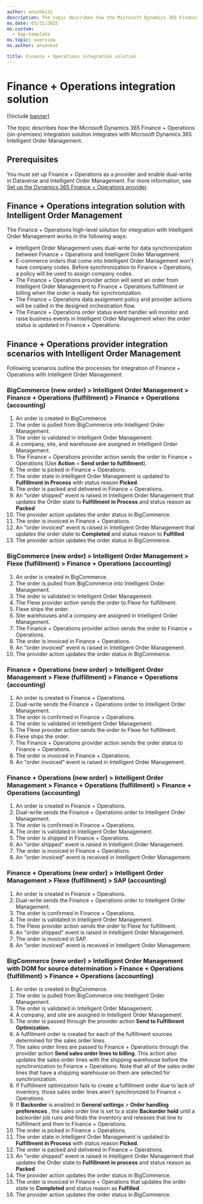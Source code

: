 ```yaml
---
author: anush6121 
description: The topic describes how the Microsoft Dynamics 365 Finance + Operations (on-premises) integration solution integrates with Microsoft Dynamics 365 Intelligent Order Management.
ms.date: 03/21/2025
ms.custom: 
  - bap-template
ms.topic: overview
ms.author: anvenkat

title: Finance + Operations integration solution
---
```


# Finance + Operations integration solution

[!include [banner](includes/banner.md)]

The topic describes how the Microsoft Dynamics 365 Finance + Operations (on-premises) integration solution integrates with Microsoft Dynamics 365 Intelligent Order Management.

## Prerequisites

You must set up Finance + Operations as a provider and enable dual-write in Dataverse and Intelligent Order Management. For more information, see [Set up the Dynamics 365 Finance + Operations provider](set-up-finops-provider.md).

## Finance + Operations integration solution with Intelligent Order Management

The Finance + Operations high-level solution for integration with Intelligent Order Management works in the following ways:

- Intelligent Order Management uses dual-write for data synchronization between Finance + Operations and Intelligent Order Management.
- E-commerce orders that come into Intelligent Order Management won't have company codes. Before synchronization to Finance + Operations, a policy will be used to assign company codes.
- The Finance + Operations provider action will send an order from Intelligent Order Management to Finance + Operations fulfillment or billing when the order is ready for synchronization. 
- The Finance + Operations data assignment policy and provider actions will be called in the designed orchestration flow.
- The Finance + Operations order status event handler will monitor and raise business events in Intelligent Order Management when the order status is updated in Finance + Operations.

## Finance + Operations provider integration scenarios with Intelligent Order Management

Following scenarios outline the processes for integration of Finance + Operations with Intelligent Order Management.

### BigCommerce (new order) \> Intelligent Order Management \> Finance + Operations (fulfillment) \> Finance + Operations (accounting)

1. An order is created in BigCommerce.
1. The order is pulled from BigCommerce into Intelligent Order Management.
1. The order is validated in Intelligent Order Management.
1. A company, site, and warehouse are assigned in Intelligent Order Management.
1. The Finance + Operations provider action sends the order to Finance + Operations (Use **Action** = **Send order to fulfillment**).
1. The order is picked in Finance + Operations.
1. The order state in Intelligent Order Management is updated to **Fulfillment in Process** with status reason **Picked**.
1. The order is packed and delivered in Finance + Operations. 
1. An "order shipped" event is raised in Intelligent Order Management that updates the Order state to **Fulfillment in Process** and status reason as **Packed**
1. The provider action updates the order status in BigCommerce.
1. The order is invoiced in Finance + Operations.
1. An "order invoiced" event is raised in Intelligent Order Management that updates the order state to **Completed** and status reason to **Fulfilled**
1. The provider action updates the order status in BigCommerce.

### BigCommerce (new order) \> Intelligent Order Management \> Flexe (fulfillment) \> Finance + Operations (accounting)

1. An order is created in BigCommerce.
1. The order is pulled from BigCommerce into Intelligent Order Management.
1. The order is validated in Intelligent Order Management.
1. The Flexe provider action sends the order to Flexe for fulfillment.
1. Flexe ships the order.
1. Site warehouses and a company are assigned in Intelligent Order Management.
1. The Finance + Operations provider action sends the order to Finance + Operations.
1. The order is invoiced in Finance + Operations.
1. An "order invoiced" event is raised in Intelligent Order Management.
1. The provider action updates the order status in BigCommerce.

### Finance + Operations (new order) \> Intelligent Order Management \> Flexe (fulfillment) \> Finance + Operations (accounting)

1. An order is created in Finance + Operations.
1. Dual-write sends the Finance + Operations order to Intelligent Order Management.
1. The order is confirmed in Finance + Operations.
1. The order is validated in Intelligent Order Management.
1. The Flexe provider action sends the order to Flexe for fulfillment.
1. Flexe ships the order.
1. The Finance + Operations provider action sends the order status to Finance + Operations.
1. The order is invoiced in Finance + Operations.
1. An "order invoiced" event is raised in Intelligent Order Management.

### Finance + Operations (new order) \> Intelligent Order Management \> Finance + Operations (fulfillment) \> Finance + Operations (accounting)

1. An order is created in Finance + Operations.
1. Dual-write sends the Finance + Operations order to Intelligent Order Management.
1. The order is confirmed in Finance + Operations.
1. The order is validated in Intelligent Order Management.
1. The order is shipped in Finance + Operations.
1. An "order shipped" event is raised in Intelligent Order Management.
1. The order is invoiced in Finance + Operations.
1. An "order invoiced" event is received in Intelligent Order Management.

### Finance + Operations (new order) \> Intelligent Order Management \> Flexe (fulfillment) \> SAP (accounting)

1. An order is created in Finance + Operations.
1. Dual-write sends the Finance + Operations order to Intelligent Order Management.
1. The order is confirmed in Finance + Operations.
1. The order is validated in Intelligent Order Management.
1. The Flexe provider action sends the order to Flexe for fulfillment.
1. An "order shipped" event is raised in Intelligent Order Management.
1. The order is invoiced in SAP.
1. An "order invoiced" event is received in Intelligent Order Management.

### BigCommerce (new order) \> Intelligent Order Management with DOM for source determination \> Finance + Operations (fulfillment) \> Finance + Operations (accounting)

1. An order is created in BigCommerce.
1. The order is pulled from BigCommerce into Intelligent Order Management.
1. The order is validated in Intelligent Order Management.
1. A company, and site are assigned in Intelligent Order Management.
1. The order is passed through the provider action **Send to Fulfillment Optimization**.
1. A fulfillment order is created for each of the fulfillment sources determined for the sales order lines.
1. The sales order lines are passed to Finance + Operations through the provider action **Send sales order lines to billing**. This action also updates the sales order lines with the shipping warehouse before the synchronization to Finance + Operations. Note that all of the sales order lines that have a shipping warehouse on them are selected for synchronization. 
1. If Fulfillment optimization fails to create a fulfillment order due to lack of inventory, those sales order lines aren't synchronized to Finance + Operations.
1. If **Backorder** is enabled in **General settings** \> **Order handling preferences** , the sales order line is set to a state **Backorder hold** until a backorder job runs and finds the inventory and releases that line to fulfillment and then to Finance + Operations.
1. The order is picked in Finance + Operations.
1. The order state in Intelligent Order Management is updated to **Fulfillment in Process** with status reason **Picked**.
1. The order is packed and delivered in Finance + Operations.  
1. An "order shipped" event is raised in Intelligent Order Management that updates the Order state to **Fulfillment in process** and status reason as **Packed**
1. The provider action updates the order status in BigCommerce.
1. The order is invoiced in Finance + Operations that updates the order state to **Completed** and status reason as **Fulfilled**
1. The provider action updates the order status in BigCommerce.
